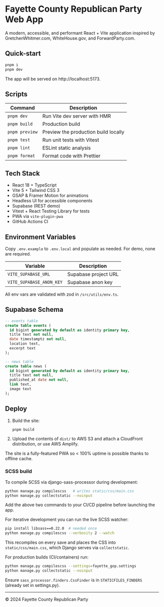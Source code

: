 # Fayette County Republican Party Web App

A modern, accessible, and performant React + Vite application inspired by GretchenWhitmer.com, WhiteHouse.gov, and ForwardParty.com.

## Quick-start

```bash
pnpm i
pnpm dev
```

The app will be served on http://localhost:5173.

## Scripts

| Command       | Description                           |
| ------------- | ------------------------------------- |
| `pnpm dev`    | Run Vite dev server with HMR          |
| `pnpm build`  | Production build                      |
| `pnpm preview`| Preview the production build locally  |
| `pnpm test`   | Run unit tests with Vitest            |
| `pnpm lint`   | ESLint static analysis                |
| `pnpm format` | Format code with Prettier             |

## Tech Stack

* React 18 + TypeScript
* Vite 5 + Tailwind CSS 3
* GSAP & Framer Motion for animations
* Headless UI for accessible components
* Supabase (REST demo)
* Vitest + React Testing Library for tests
* PWA via `vite-plugin-pwa`
* GitHub Actions CI

## Environment Variables

Copy `.env.example` to `.env.local` and populate as needed. For demo, none are required.

| Variable | Description |
|----------|-------------|
| `VITE_SUPABASE_URL` | Supabase project URL |
| `VITE_SUPABASE_ANON_KEY` | Supabase anon key |

All env vars are validated with zod in `/src/utils/env.ts`.

## Supabase Schema

```sql
-- events table
create table events (
  id bigint generated by default as identity primary key,
  title text not null,
  date timestamptz not null,
  location text,
  excerpt text
);

-- news table
create table news (
  id bigint generated by default as identity primary key,
  title text not null,
  published_at date not null,
  link text,
  image text
);
```

## Deploy

1. Build the site:
   ```bash
   pnpm build
   ```
2. Upload the contents of `dist/` to AWS S3 and attach a CloudFront distribution, or use AWS Amplify.

The site is a fully-featured PWA so < 100% uptime is possible thanks to offline cache.

### SCSS build

To compile SCSS via django-sass-processor during development:
```bash
python manage.py compilescss   # writes static/css/main.css
python manage.py collectstatic --noinput
```
Add the above two commands to your CI/CD pipeline before launching the app.

For iterative development you can run the live SCSS watcher:
```bash
pip install libsass==0.22.0  # needed once
python manage.py compilescss --verbosity 2 --watch
```
This recompiles on every save and places the CSS into `static/css/main.css`, which Django serves via `collectstatic`.

For production builds (CI/containers) run:
```bash
python manage.py compilescss --settings=fayette_gop.settings
python manage.py collectstatic --noinput
```
Ensure `sass_processor.finders.CssFinder` is in `STATICFILES_FINDERS` (already set in settings.py).

---
© 2024 Fayette County Republican Party

